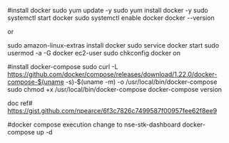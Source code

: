 #install docker
sudo yum update -y
sudo yum install docker -y
sudo systemctl start docker
sudo systemctl enable docker
docker --version

or

sudo amazon-linux-extras install docker
sudo service docker start
sudo usermod -a -G docker ec2-user
sudo chkconfig docker on

#install docker-compose
sudo curl -L https://github.com/docker/compose/releases/download/1.22.0/docker-compose-$(uname -s)-$(uname -m) -o /usr/local/bin/docker-compose
sudo chmod +x /usr/local/bin/docker-compose
docker-compose version

doc ref# https://gist.github.com/npearce/6f3c7826c7499587f00957fee62f8ee9

#docker compose execution
change to nse-stk-dashboard
docker-compose up -d
